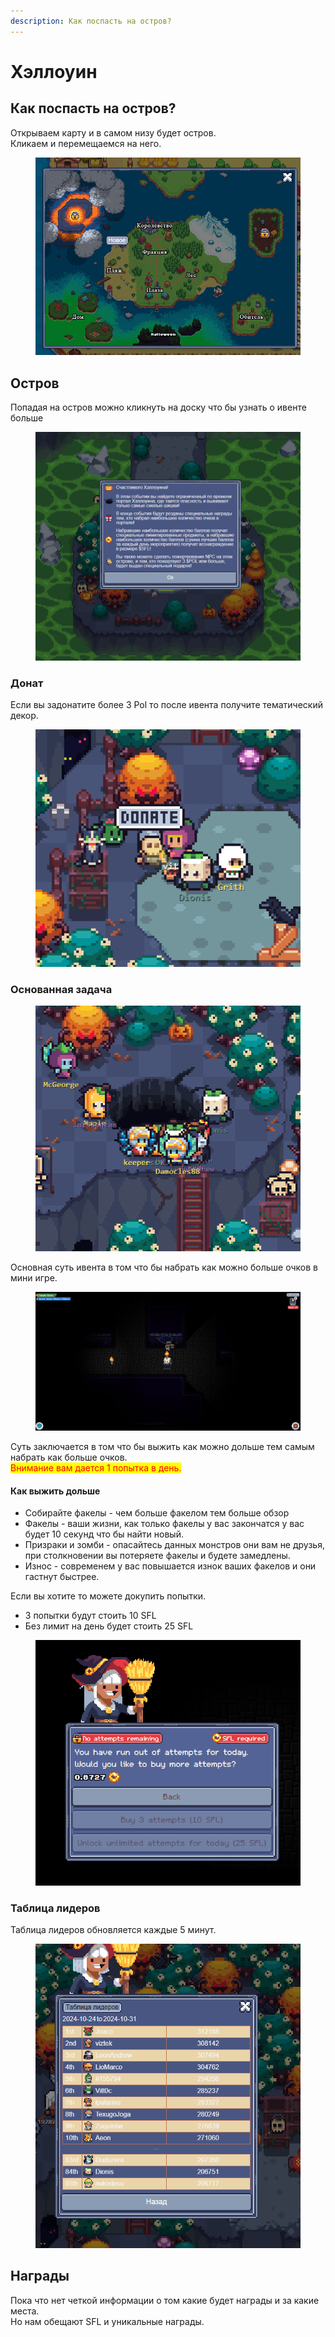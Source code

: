 ```yaml
---
description: Как поспасть на остров?
---
```


# Хэллоуин

## Как поспасть на остров?

Открываем карту и в самом низу будет остров. \
Кликаем и перемещаемся на него.&#x20;

<figure><img src="../.gitbook/assets/image.png" alt=""><figcaption></figcaption></figure>

## Остров

Попадая на остров можно кликнуть на доску что бы узнать о ивенте больше&#x20;

<figure><img src="../.gitbook/assets/image (1).png" alt=""><figcaption></figcaption></figure>

### Донат

Если вы задонатите более 3 Pol то после ивента получите тематический декор.&#x20;

<figure><img src="../.gitbook/assets/image (2).png" alt=""><figcaption></figcaption></figure>

### Основанная задача&#x20;

<figure><img src="../.gitbook/assets/image (3).png" alt=""><figcaption></figcaption></figure>

Основная суть ивента в том что бы набрать как можно больше очков в мини игре.&#x20;

<figure><img src="../.gitbook/assets/image (6).png" alt=""><figcaption></figcaption></figure>

Суть заключается в том что бы выжить как можно дольше тем самым набрать как больше очков. \
<mark style="color:red;">Внимание вам дается 1 попытка в день.</mark>&#x20;

#### Как выжить дольше&#x20;

* Собирайте факелы - чем больше факелом тем больше обзор
* Факелы - ваши жизни, как только факелы у вас закончатся у вас будет 10 секунд что бы найти новый.&#x20;
* Призраки и зомби - опасайтесь данных монстров они вам не друзья, при столкновении вы потеряете факелы и будете замедлены.&#x20;
* Износ - современем у вас повышается изнок ваших факелов и они гастнут быстрее.&#x20;

Если вы хотите то можете докупить попытки.&#x20;

* 3 попытки будут стоить 10 SFL
* Без лимит на день будет стоить 25 SFL

<figure><img src="../.gitbook/assets/image (7).png" alt=""><figcaption></figcaption></figure>

### Таблица лидеров

Таблица лидеров обновляется каждые 5 минут.&#x20;

<figure><img src="../.gitbook/assets/image (8).png" alt=""><figcaption></figcaption></figure>

## Награды

Пока что нет четкой информации о том какие будет награды и за какие места. \
Но нам обещают SFL и уникальные награды.&#x20;

